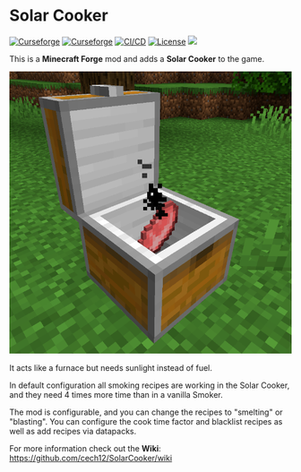 # Solar Cooker 

[![Curseforge](http://cf.way2muchnoise.eu/versions/For%20MC_solar-cooker_all(0D0D0D-F16436-fff-010101).svg)](https://www.curseforge.com/minecraft/mc-mods/solar-cooker/files)
[![Curseforge](http://cf.way2muchnoise.eu/full_solar-cooker_downloads(0D0D0D-F16436-fff-010101-fff).svg)](https://www.curseforge.com/minecraft/mc-mods/solar-cooker)
[![CI/CD](https://github.com/cech12/SolarCooker/actions/workflows/cicd-workflow.yml/badge.svg)](https://github.com/cech12/SolarCooker/actions/workflows/cicd-workflow.yml)
[![License](https://img.shields.io/github/license/cech12/SolarCooker)](http://opensource.org/licenses/MIT)
[![](https://img.shields.io/discord/752506676719910963.svg?style=flat&color=informational&logo=discord&label=Discord)](https://discord.gg/gRUFH5t)

This is a **Minecraft Forge** mod and adds a **Solar Cooker** to the game.

![All Furnaces](material/logo.png)

It acts like a furnace but needs sunlight instead of fuel.

In default configuration all smoking recipes are working in the Solar Cooker, and they need 4 times more time than in a vanilla Smoker.

The mod is configurable, and you can change the recipes to "smelting" or "blasting". You can configure the cook time factor and blacklist recipes as well as add recipes via datapacks.

For more information check out the **Wiki**: https://github.com/cech12/SolarCooker/wiki